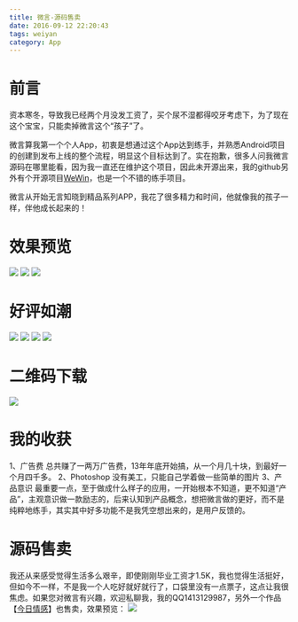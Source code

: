 ```yaml
---
title: 微言-源码售卖
date: 2016-09-12 22:20:43
tags: weiyan
category: App 
---
```

# 前言

资本寒冬，导致我已经两个月没发工资了，买个尿不湿都得咬牙考虑下，为了现在这个宝宝，只能卖掉微言这个“孩子”了。

微言算我第一个个人App，初衷是想通过这个App达到练手，并熟悉Android项目的创建到发布上线的整个流程，明显这个目标达到了。实在抱歉，很多人问我微言源码在哪里能看，因为我一直还在维护这个项目，因此未开源出来，我的github另外有个开源项目[WeWin](https://github.com/WuXiaolong/WeWin)，也是一个不错的练手项目。

微言从开始无言知晓到精品系列APP，我花了很多精力和时间，他就像我的孩子一样，伴他成长起来的！

<!--more-->

# 效果预览
![](http://7q5c2h.com1.z0.glb.clouddn.com/weiyan1.gif)
![](http://7q5c2h.com1.z0.glb.clouddn.com/weiyan2.gif)
![](http://7q5c2h.com1.z0.glb.clouddn.com/weiyan3.gif)

# 好评如潮
![](http://7q5c2h.com1.z0.glb.clouddn.com/comment.jpg)
![](http://7q5c2h.com1.z0.glb.clouddn.com/rank3.png)
![](http://7q5c2h.com1.z0.glb.clouddn.com/rank2.jpg)
![](http://7q5c2h.com1.z0.glb.clouddn.com/rank1.png)

# 二维码下载
![](http://7q5c2h.com1.z0.glb.clouddn.com/weiyanAppDownload.png)

# 我的收获
1、广告费
总共赚了一两万广告费，13年年底开始搞，从一个月几十块，到最好一个月四千多。
2、Photoshop
没有美工，只能自己学着做一些简单的图片
3、产品意识
最重要一点，至于做成什么样子的应用，一开始根本不知道，更不知道“产品”，主观意识做一款励志的，后来认知到产品概念，想把微言做的更好，而不是纯粹地练手，其实其中好多功能不是我凭空想出来的，是用户反馈的。

# 源码售卖
我还从来感受觉得生活多么艰辛，即使刚刚毕业工资才1.5K，我也觉得生活挺好，但如今不一样，不是我一个人吃好就好就行了，口袋里没有一点票子，这点让我很焦虑。如果您对微言有兴趣，欢迎私聊我，我的QQ1413129987，另外一个作品【[今日情感](http://app.mi.com/details?id=com.android.xiaomolongstudio.danhuaer)】也售卖，效果预览：
![](http://7q5c2h.com1.z0.glb.clouddn.com/todayEmotionAppScreenshots.gif)